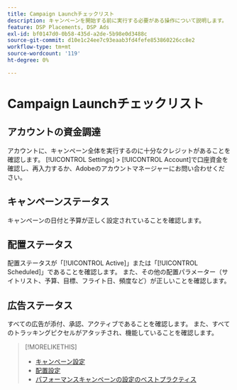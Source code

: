 ```yaml
---
title: Campaign Launchチェックリスト
description: キャンペーンを開始する前に実行する必要がある操作について説明します。
feature: DSP Placements, DSP Ads
exl-id: bf0147d0-0b58-435d-a2de-5b98e0d3488c
source-git-commit: d10e1c24ee7c93eaab3fd4fefe853860226cc8e2
workflow-type: tm+mt
source-wordcount: '119'
ht-degree: 0%

---
```


# Campaign Launchチェックリスト

## アカウントの資金調達

アカウントに、キャンペーン全体を実行するのに十分なクレジットがあることを確認します。 [!UICONTROL Settings] > [!UICONTROL Account]で口座資金を確認し、再入力するか、Adobeのアカウントマネージャーにお問い合わせください。

## キャンペーンステータス

キャンペーンの日付と予算が正しく設定されていることを確認します。

## 配置ステータス

配置ステータスが「[!UICONTROL Active]」または「[!UICONTROL Scheduled]」であることを確認します。 また、その他の配置パラメーター（サイトリスト、予算、目標、フライト日、頻度など）が正しいことを確認します。

## 広告ステータス

すべての広告が添付、承認、アクティブであることを確認します。 また、すべてのトラッキングピクセルがアタッチされ、機能していることを確認します。

>[!MORELIKETHIS]
>
>* [キャンペーン設定](/help/dsp/campaign-management/campaigns/campaign-settings.md)
>* [配置設定](/help/dsp/campaign-management/placements/placement-settings.md)
>* [パフォーマンスキャンペーンの設定のベストプラクティス](/help/dsp/optimization/campaign-best-practices-performance.md)

